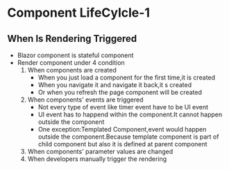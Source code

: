 # Component LifeCylcle-1

## When Is Rendering Triggered
- Blazor component is stateful component
- Render component under 4 condition
    1. When components are created
        - When you just load a component for the first time,it is created
        - When you navigate it and navigate it back,it s created
        - Or when you refresh the page component will be created
    2. When components' events are triggered
        - Not every type of event like timer event have to be UI event
        - UI event has to happend within the component.It cannot happen outside the component
        - One exception:Templated Component,event would happen outside the component.Because template component is part of  child component but also it is defined at parent component 
    3. When components' parameter values are changed
    4. When developers manually trigger the rendering
